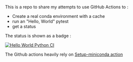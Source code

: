 This is a repo to share my attempts to use GitHub Actions to :
* Create a real conda environment with a cache
* run an "Hello, World" pytest
* get a status

The status is shown as a badge :

  [![Hello World Python CI](https://github.com/Nosenzor/PythonGHAction/actions/workflows/helloworld_ci.yml/badge.svg)](https://github.com/Nosenzor/PythonGHAction/actions/workflows/helloworld_ci.yml)

The Github actions heavily rely on [Setup-miniconda action](https://github.com/marketplace/actions/setup-miniconda) 
